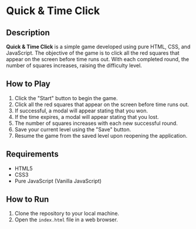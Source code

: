 # Quick & Time Click

## Description

**Quick & Time Click** is a simple game developed using pure HTML, CSS, and JavaScript. The objective of the game is to click all the red squares that appear on the screen before time runs out. With each completed round, the number of squares increases, raising the difficulty level.

## How to Play

1. Click the "Start" button to begin the game.
2. Click all the red squares that appear on the screen before time runs out.
3. If successful, a modal will appear stating that you won.
4. If the time expires, a modal will appear stating that you lost.
5. The number of squares increases with each new successful round.
6. Save your current level using the "Save" button.
7. Resume the game from the saved level upon reopening the application.

## Requirements

- HTML5
- CSS3
- Pure JavaScript (Vanilla JavaScript)

## How to Run

1. Clone the repository to your local machine.
2. Open the `index.html` file in a web browser.